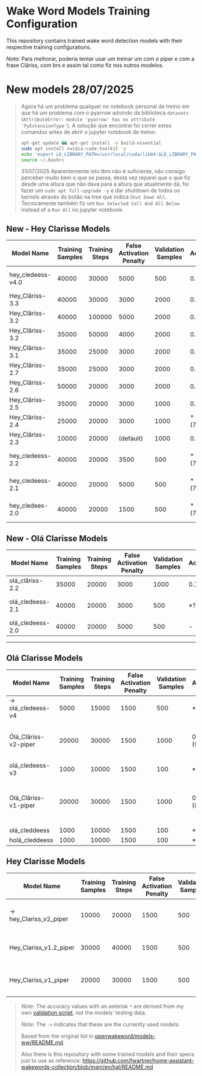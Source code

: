 # Wake Word Models Training Configuration

This repository contains trained wake word detection models with their respective training configurations.

*Nota*: Para melhorar, poderia tentar usar um treinar um com o piper e com a frase Clãriss, com brs e assim tal como fiz nos outros modelos.

# New models 28/07/2025
> Agora há um problema qualquer no notebook personal de treino em que há um problema com o pyarrow advindo da biblioteca `datasets` (`AttributeError: module 'pyarrow' has no attribute 'PyExtensionType'`). A solução que encontrei foi correr estes comandos antes de abrir o jupyter notebook de treino:
> ```sh
> apt-get update && apt-get install -y build-essential
> sudo apt install nvidia-cuda-toolkit -y
> echo 'export LD_LIBRARY_PATH=/usr/local/cuda/lib64:$LD_LIBRARY_PATH' >> ~/.bashrc
> source ~/.bashrc
> ```
> 31/07/2025
> Aparentemente isto tbm não é suficiente, não consigo perceber muito bem o que se passa, desta vez reparei que o que fiz desde uma altura que não dava para a altura que atualmente dá, foi fazer um `sudo apt full-upgrade -y` e dar shutdown de todos os kernels através do botão na tree que indica `Shut Down All`. Tecnicamente também fiz um `Run Selected Cell And All Below` instead of a `Run All` no jupyter notebook.


## New - Hey Clarisse Models

| Model Name        | Training Samples | Training Steps | False Activation Penalty | Validation Samples | Accuracy  | Recall | False Positives per Hour | Notes                 |
| ----------------- | ---------------- | -------------- | ------------------------ | ------------------ | --------- | ------ | ------------------------ | --------------------- |
| hey_cledeess-v4.0 | 40000            | 30000          | 5000                     | 500                | 0.71      | 0.42   | 0.17                     | English GPU training  |
| Hey_Clãriss-3.3   | 40000            | 30000          | 3000                     | 2000               | 0.78      | 0.56   | 0.18                     | Hey_Clãriss           |
| Hey_Clãriss-3.2   | 40000            | 100000         | 5000                     | 2000               | 0.73      | 0.46   | 0.09                     | Hey_Clãriss           |
| Hey_Clãriss-3.2   | 35000            | 50000          | 4000                     | 2000               | 0.73      | 0.46   | 0.09                     | Hey_Clãriss           |
| Hey_Clãriss-3.1   | 35000            | 25000          | 3000                     | 2000               | 0.76      | 0.52   | 0.17                     | Hey_Clãriss           |
| Hey_Clãriss-2.7   | 35000            | 25000          | 3000                     | 2000               | 0.75      | 0.49   | 0.00                     | Hey_Clãriss           |
| Hey_Clãriss-2.6   | 50000            | 20000          | 3000                     | 2000               | 0.70      | 0.41   | 0.09                     | Hey_Clãriss           |
| Hey_Clãriss-2.5   | 35000            | 20000          | 3000                     | 1000               | 0.73      | 0.47   | 0.00                     | Hey_Clãriss           |
| Hey_Clãriss-2.4   | 25000            | 20000          | 3000                     | 1000               | *(76.86%) | -      | *(3.85%)                 | Hey_Clãriss           |
| Hey_Clãriss-2.3   | 10000            | 20000          | (default)                | 1000               | 0.73      | 0.46   | 0.44                     | Hey_Clãriss           |
| hey_cledeess-2.2  | 40000            | 20000          | 3500                     | 500                | *(73.14%) | -      | *(1.92%)                 | Google Colab (simple) |
| hey_cledeess-2.1  | 40000            | 20000          | 5000                     | 500                | *(75.62%) | -      | *(1.92%)                 | Google Colab (simple) |
| hey_cledees-2.0   | 40000            | 20000          | 1500                     | 500                | *(70.66%) | -      | *(3.85%)                 | Google Colab (simple) |


## New - Olá Clarisse Models

| Model Name       | Training Samples | Training Steps | False Activation Penalty | Validation Samples | Accuracy | Recall | False Positives per Hour | Notes                                 |
| ---------------- | ---------------- | -------------- | ------------------------ | ------------------ | -------- | ------ | ------------------------ | ------------------------------------- |
| olá_clãriss-2.2  | 35000            | 20000          | 3000                     | 1000               | 0.78     | 0.56   | 0.00                     | Ólá Clãriss; Olá Clãriss              |
| olá_cledeess-2.1 | 40000            | 20000          | 3000                     | 500                | *??      | -      | *??                      | Google Colab (simple) "ólá_cledeess!" |
| olá_cledeess-2.0 | 40000            | 20000          | 5000                     | 500                | -        | -      | -                        | Google Colab (simple)                 |


---


## Olá Clarisse Models

| Model Name           | Training Samples | Training Steps | False Activation Penalty | Validation Samples | Accuracy    | Recall | False Positives per Hour | Notes                                         |
| -------------------- | ---------------- | -------------- | ------------------------ | ------------------ | ----------- | ------ | ------------------------ | --------------------------------------------- |
| -> olá_cledeess-v4   | 5000             | 15000          | 1500                     | 500                | *95%        | -      | -                        | Colab                                         |
| Ólá_Clãriss-v2-piper | 20000            | 30000          | 1500                     | 1000               | 0.79 *(95%) | 0.58   | 0.7                      | Ólá Clãriss(?) (PTs, BRs, Espanhol)           |
| olá_cledeess-v3      | 1000             | 10000          | 1500                     | 100                | *90%        | ?      | ?                        | Colab                                         |
| Olá_Clãriss-v1-piper | 20000            | 30000          | 1500                     | 1000               | 0.84 *(88%) | 0.68   | 0.35                     | Olá Clãriss(?) (PTs, BRs, Espanhol, Italiano) |
| olá_cleddeess        | 1000             | 10000          | 1500                     | 100                | *78%        | ?      | ?                        | Colab                                         |
| holá_cleddeess       | 1000             | 10000          | 1500                     | 100                | *40%        | ?      | ?                        | Colab                                         |

## Hey Clarisse Models

| Model Name              | Training Samples | Training Steps | False Activation Penalty | Validation Samples | Accuracy | Recall | False Positives per Hour | Notes                             |
| ----------------------- | ---------------- | -------------- | ------------------------ | ------------------ | -------- | ------ | ------------------------ | --------------------------------- |
| -> hey_Clariss_v2_piper | 10000            | 20000          | 1500                     | 500                | 0.74     | 0.48   | 0.7    *(9.62%)          | Clãriss (PTs, BRs, Espanhol)      |
| Hey_Clariss_v1.2_piper  | 30000            | 40000          | 1500                     | 500                | 0.81     | 0.62   | 1.07                     | Clariss (PTs, Espanhol, Italiano) |
| Hey_Clariss_v1_piper    | 20000            | 30000          | 1500                     | 500                | 0.80     | 0.60   | 0.5                      | Clariss (PTs, Espanhol, Italiano) |


> *Note*: The accuracy values with an asterisk `*` are derived from my own [validation script](oww-training/test_oww_models.py), not the models' testing data.
> 
> *Note*: The `->` indicates that these are the currently used models.
> 
> Based from the original list in [openwakeword/models-ww/README.md](oww-training/models-ww/README.md).
>
> Also there is this repository with some trained models and their specs just to use as reference: https://github.com/fwartner/home-assistant-wakewords-collection/blob/main/en/hal/README.md